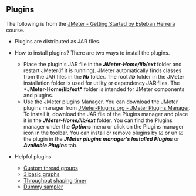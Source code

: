 ## Plugins

The following is from the [JMeter - Getting Started by Esteban Herrera](https://www.pluralsight.com/courses/jmeter-getting-started) course.

- Plugins are distributed as JAR files.

- How to install plugins? There are two ways to install the plugins.

  - Place the plugin's JAR file in the **_JMeter-Home/lib/ext_** folder and restart JMeter(if it is running). JMeter automatically finds classes from the JAR files in the **_lib_** folder. The root **_lib_** folder in the JMeter installation folder is used for utility or dependency JAR files. The \*J**Meter-Home/lib/ext\*** folder is intended for JMeter components and plugins.
  - Use the JMeter plugins Manager. You can download the JMeter plugins manager from [JMeter-Plugins.org - JMeter Plugins Manager](https://jmeter-plugins.org/wiki/PluginsManager/). To install it, download the JAR file of the Plugins manager and place it in the **_JMeter-Home/lib/ext_** folder. You can find the Plugins manager under the **_Options_** menu or click on the Plugins manager icon in the toolbar. You can install or remove plugins by ☑ or un ☑ the plugin in the **_JMeter plugins manager's Installed Plugins_** or **_Available Plugins_** tab.

- Helpful plugins
  - [Custom thread groups](https://jmeter-plugins.org/wiki/ConcurrencyThreadGroup/)
  - [3 basic graphs](https://jmeter-plugins.org/wiki/ResponseTimesOverTime/)
  - [Throughput shaping timer](https://jmeter-plugins.org/wiki/ThroughputShapingTimer/)
  - [Dummy sampler](https://jmeter-plugins.org/wiki/DummySampler/)
